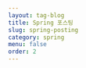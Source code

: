 ```yaml
---
layout: tag-blog
title: Spring 포스팅
slug: spring-posting
category: spring
menu: false
order: 2
---
```

